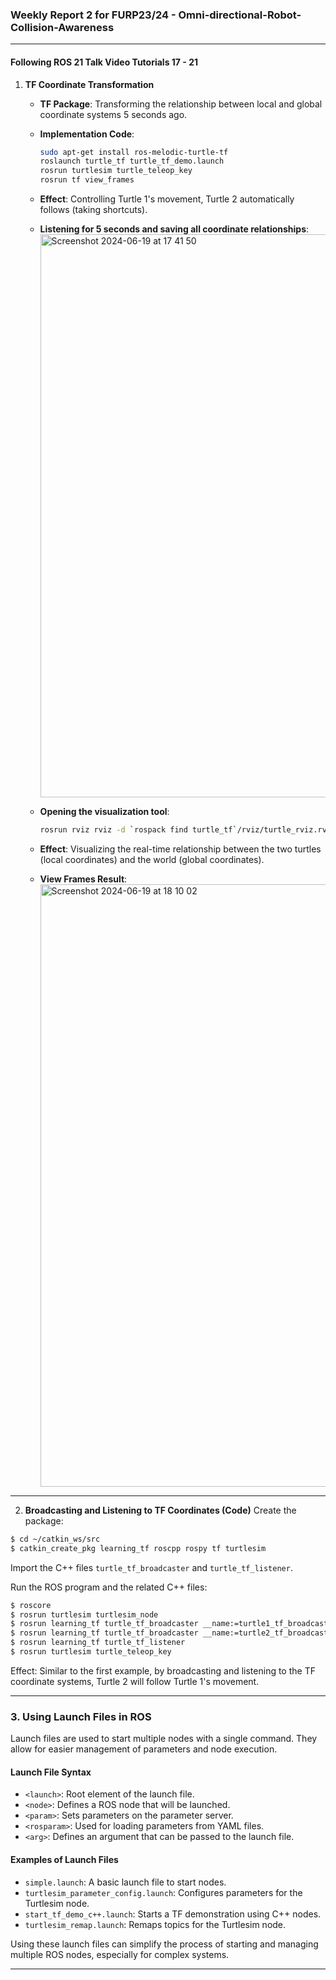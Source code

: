 
### Weekly Report 2 for FURP23/24 - Omni-directional-Robot-Collision-Awareness

---

#### Following ROS 21 Talk Video Tutorials 17 - 21

1. **TF Coordinate Transformation**
    - **TF Package**: Transforming the relationship between local and global coordinate systems 5 seconds ago.
    - **Implementation Code**:
      ```bash
      sudo apt-get install ros-melodic-turtle-tf
      roslaunch turtle_tf turtle_tf_demo.launch
      rosrun turtlesim turtle_teleop_key
      rosrun tf view_frames
      ```
    - **Effect**: Controlling Turtle 1's movement, Turtle 2 automatically follows (taking shortcuts).

    - **Listening for 5 seconds and saving all coordinate relationships**:
      <img width="901" alt="Screenshot 2024-06-19 at 17 41 50" src="https://github.com/FURP-2023-2024/Endong-Dai---Weekly-Report/assets/172376395/7a8141bb-ac3e-4792-88ba-1de0eb243ca2">

    - **Opening the visualization tool**:
      ```bash
      rosrun rviz rviz -d `rospack find turtle_tf`/rviz/turtle_rviz.rviz
      ```
    - **Effect**: Visualizing the real-time relationship between the two turtles (local coordinates) and the world (global coordinates).
    
    - **View Frames Result**:
      <img width="964" alt="Screenshot 2024-06-19 at 18 10 02" src="https://github.com/FURP-2023-2024/Endong-Dai---Weekly-Report/assets/172376395/924c3eb5-702c-45b4-b1f3-3af6d52177f2">


---


2. **Broadcasting and Listening to TF Coordinates (Code)**
Create the package:
```sh
$ cd ~/catkin_ws/src
$ catkin_create_pkg learning_tf roscpp rospy tf turtlesim
```

Import the C++ files `turtle_tf_broadcaster` and `turtle_tf_listener`.

Run the ROS program and the related C++ files:
```sh
$ roscore
$ rosrun turtlesim turtlesim_node
$ rosrun learning_tf turtle_tf_broadcaster __name:=turtle1_tf_broadcaster /turtle1
$ rosrun learning_tf turtle_tf_broadcaster __name:=turtle2_tf_broadcaster /turtle2
$ rosrun learning_tf turtle_tf_listener
$ rosrun turtlesim turtle_teleop_key
```

Effect: Similar to the first example, by broadcasting and listening to the TF coordinate systems, Turtle 2 will follow Turtle 1's movement.


---

### 3. Using Launch Files in ROS

Launch files are used to start multiple nodes with a single command. They allow for easier management of parameters and node execution.

#### Launch File Syntax
- `<launch>`: Root element of the launch file.
- `<node>`: Defines a ROS node that will be launched.
- `<param>`: Sets parameters on the parameter server.
- `<rosparam>`: Used for loading parameters from YAML files.
- `<arg>`: Defines an argument that can be passed to the launch file.

#### Examples of Launch Files
- `simple.launch`: A basic launch file to start nodes.
- `turtlesim_parameter_config.launch`: Configures parameters for the Turtlesim node.
- `start_tf_demo_c++.launch`: Starts a TF demonstration using C++ nodes.
- `turtlesim_remap.launch`: Remaps topics for the Turtlesim node.

Using these launch files can simplify the process of starting and managing multiple ROS nodes, especially for complex systems.


---
